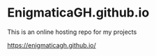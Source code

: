 # EnigmaticaGH.github.io

This is an online hosting repo for my projects

https://enigmaticagh.github.io/
